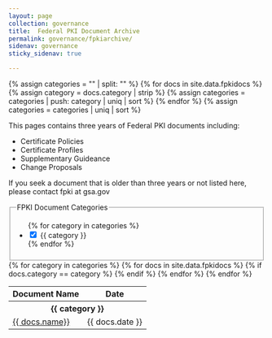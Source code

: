 ```yaml
---
layout: page
collection: governance
title:  Federal PKI Document Archive
permalink: governance/fpkiarchive/
sidenav: governance
sticky_sidenav: true

---
```


{% assign categories = "" | split: "" %}
{% for docs in site.data.fpkidocs %}
  {% assign category = docs.category | strip %}
  {% assign categories = categories | push: category | uniq | sort %}
{% endfor %}
{% assign categories = categories | uniq | sort %}

This pages contains three years of Federal PKI documents including:
- Certificate Policies
- Certificate Profiles
- Supplementary Guideance
- Change Proposals

If you seek a document that is older than three years or not listed here, please contact fpki at gsa.gov

<div class="usa-width-one-fourth">
  <fieldset class="usa-fieldset-inputs docs-filter">
    <legend>FPKI Document Categories</legend>
    <ul class="usa-unstyled-list">
      {% for category in categories %}
      <li>
        <input class="docs-filter-category" id="category-{{ category | slugify }}" type="checkbox" name="categories" value="{{ category }}" checked>
        <label for="category-{{ category | slugify }}">{{ category }}</label>
      </li>
      {% endfor %}
    </ul>
  </fieldset>
</div>

<table class="usa-table--borderless docs-table">
  <thead class="usa-sr">
    <tr>
      <th id="docs-table-heading-name" scope="col">Document Name</th>
      <th id="docs-table-heading-date" scope="col">Date</th>
    </tr>
  </thead>
  <tbody>
    {% for category in categories %}
      <tr class="docs-table-category-heading" data-category="{{ category }}">
        <th colspan="2" class="docs-table-heading" id="docs-table-heading-{{ category | slugify }}"><b>{{ category }}</b></th>
      </tr>
      {% for docs in site.data.fpkidocs %}
        {% if docs.category == category %}
          <tr class="docs-table-row" data-category="{{ docs.category }}">
            <td headers="docs-table-heading-{{ category | slugify }} docs-table-heading-name"><a href="{{ docs.url | prepend: site.baseurl }}" target="_blank">{{ docs.name}}</a></td>
            <td headers="docs-table-heading-{{ category | slugify }} docs-table-heading-date">{{ docs.date }}</td>
          </tr>
        {% endif %}
      {% endfor %} <!--docs-->
    {% endfor %}<!--category-->
  </tbody>
</table>